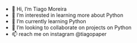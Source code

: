 - 👋 Hi, I’m Tiago Moreira
- 👀 I’m interested in learning more about Python
- 🌱 I’m currently learning Python
- 💞️ I’m looking to collaborate on projects on Python
- 📫 reach me on instagram @tiagopaper

<!---
MalakianSOAD/MalakianSOAD is a ✨ special ✨ repository because its `README.md` (this file) appears on your GitHub profile.
You can click the Preview link to take a look at your changes.
--->
